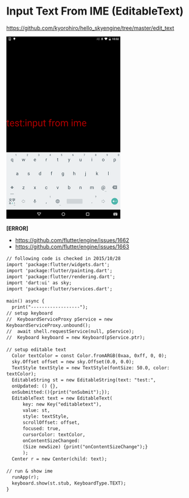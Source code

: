 # Input Text From IME (EditableText)

https://github.com/kyorohiro/hello_skyengine/tree/master/edit_text

![](screen.png)

**[ERROR]**
 * https://github.com/flutter/engine/issues/1662
 * https://github.com/flutter/engine/issues/1663

```
// following code is checked in 2015/10/28
import 'package:flutter/widgets.dart';
import 'package:flutter/painting.dart';
import 'package:flutter/rendering.dart';
import 'dart:ui' as sky;
import 'package:flutter/services.dart';

main() async {
  print("------------------");
// setup keyboard
//  KeyboardServiceProxy pService = new KeyboardServiceProxy.unbound();
//  await shell.requestService(null, pService);
//  Keyboard keyboard = new Keyboard(pService.ptr);

// setup editable text
  Color textColor = const Color.fromARGB(0xaa, 0xff, 0, 0);
  sky.Offset offset = new sky.Offset(0.0, 0.0);
  TextStyle textStyle = new TextStyle(fontSize: 50.0, color: textColor);
  EditableString st = new EditableString(text: "test:",
  onUpdated: () {},
  onSubmitted:(){print("onSubmit");});
  EditableText text = new EditableText(
      key: new Key("editabletext"),
      value: st,
      style: textStyle,
      scrollOffset: offset,
      focused: true,
      cursorColor: textColor,
      onContentSizeChanged:
      (Size newSize) {print("onContentSizeChange");}
      );
  Center r = new Center(child: text);

// run & show ime
  runApp(r);
  keyboard.show(st.stub, KeyboardType.TEXT);
}
```
